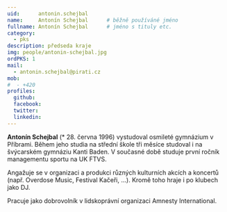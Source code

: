 ```yaml
---
uid:      antonin.schejbal
name:     Antonín Schejbal  	# běžně používáné jméno
fullname: Antonín Schejbal  	# jméno s tituly etc.
category:
  - pks
description: předseda kraje
img: people/antonin-schejbal.jpg
ordPKS: 1
mail:
  - antonin.schejbal@pirati.cz
mob:
#  - +420 
profiles:
  github:
  facebook:
  twitter:
  linkedin:
---
```


**Antonín Schejbal** (* 28. června 1996) vystudoval osmileté gymnázium v Příbrami. Během jeho studia na střední škole tři měsíce studoval i na švýcarském gymnáziu Kanti Baden. V současné době studuje první ročník managementu sportu na UK FTVS.

Angažuje se v organizaci a produkci různých kulturních akcích a koncertů (např. Overdose Music, Festival Kačeři, ...). Kromě toho hraje i po klubech jako DJ.

Pracuje jako dobrovolník v lidskoprávní organizaci Amnesty International.


